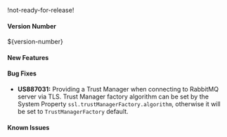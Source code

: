 !not-ready-for-release!

#### Version Number
${version-number}

#### New Features

#### Bug Fixes
- **US887031:** Providing a Trust Manager when connecting to RabbitMQ server via TLS. Trust Manager factory algorithm can be set by
  the System Property `ssl.trustManagerFactory.algorithm`, otherwise it will be set to `TrustManagerFactory` default.

#### Known Issues
